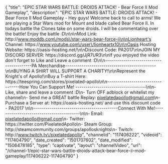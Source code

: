 {
    "title": "EPIC STAR WARS BATTLE: DROIDS ATTACK! - Bear Force II Mod Gameplay",
    "description": "EPIC STAR WARS BATTLE: DROIDS ATTACK! - Bear Force II Mod Gameplay - Hey guys! Welcome back to call to arms! We are playing a Star Wars mod for Mount and blade called Bear Force II. In todays battle the Clones take on some droids.  I will be commentating over the battle! Enjoy the battle :D\n\n\nMod Link: http:\/\/www.moddb.com\/mods\/star-wars-bear-force-ii\n\nLionheart's Channel: https:\/\/www.youtube.com\/user\/lionheartx10\n\nOasis Hosting Website: https:\/\/oasis-hosting.net\/\n\nDiscount Code: PA2017\n\nJOIN MY DISCORD SERVER: https:\/\/discord.gg\/JjR7UR3\n\nIf you enjoyed the video don't forget to Like and Leave a comment :D\n\n-----------------------------------------PA Merchandise---------------------------------------------\n\nBUYING A SHIRT WILL SUPPORT A CHARITY!\n\nRepresent the Knight's of Apollo!\nBuy a T-shirt Here: https:\/\/teespring.com\/stores\/pixelated-apollo\n\n----------------------------------How You Can Support Me! -----------------------------------\n\n- Like, share and leave a comment :D\n- Turn OFF adblock or whitelist my channel\n- Send me a GREAT battle Replay: pixelatedapollo@gmail.com\n- Purchase a Server at: https:\/\/oasis-hosting.net\/ and use this discount code - PA2017 \n\n------------------------------------------Connect With Me!-----------------------------------------\n\n- Email: pixelatedapollo@gmail.com\n- Twitter: https:\/\/twitter.com\/PixelatedApollo\n- Steam Group:  http:\/\/steamcommunity.com\/groups\/apollosknights\n- Twitch: http:\/\/www.twitch.tv\/pixelatedapollo",
    "channelid": "117406222",
    "videoid": "117404790",
    "date_created": "1501707602",
    "date_modified": "1506478185",
    "type": "captivate",
    "layout": "channelVideo",
    "url": "\/channel-1\/epic-star-wars-battle-droids-attack-bear-force-ii-mod-gameplay\/117406222-117404790"
}